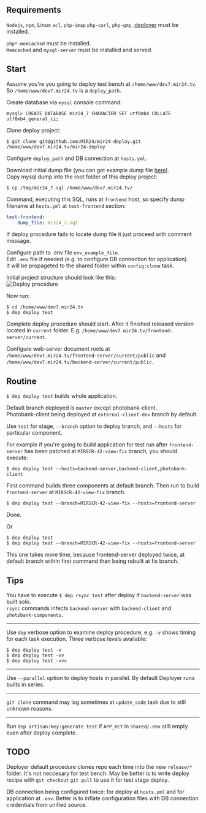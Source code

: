 ## Requirements
`Nodejs`, `npm`, Linux `acl`, `php-imap` `php-curl`, `php-gmp`, [deployer](https://deployer.org/docs/installation) must be installed.

`php*-memcached` must be installed.<br>
`Memcached` and `mysql-server` must be installed and served.

## Start
Assume you're you going to deploy test bench at `/home/www/dev7.mir24.tv`. So `/home/www/dev7.mir24.tv` is a `deploy_path`.

Create database via `mysql` console command:
```mysql
mysql> CREATE DATABASE mir24_7 CHARACTER SET utf8mb4 COLLATE utf8mb4_general_ci;
```
Clone deploy project:
```
$ git clone git@github.com:MIR24/mir24-deploy.git /home/www/dev7.mir24.tv/mir24-deploy
```
Configure `deploy_path` and DB connection at `hosts.yml`.<br>

Download initial dump file (you can get example dump file [here](https://drive.google.com/open?id=1L2vvkscPZYIWjAU8QA_TtN3wbay4Yi3A)).<br>
Copy mysql dump into the root folder of this deploy project:
```
$ cp /tmp/mir24_7.sql /home/www/dev7.mir24.tv/
```
Command, executing this SQL, runs at `frontend` host, so specify dump filename at `hosts.yml` at `test-frontend` section:
```yml
test-frontend:
    dump_file: mir24_7.sql
```
If deploy procedure fails to locate dump file it just proceed with comment message.

Configure path to .env file `env_example_file`.<br>
Edit `.env` file if needed (e.g. to configure DB connection for application).<br>
It will be propageted to the shared folder within `config:clone` task.

Initial project structure should look like this:<br>
![Deploy procedure](https://raw.githubusercontent.com/MIR24/frontend-server-deploy/master/images/deploy_structure.png "Deploy procedure")

Now run:
```
$ cd /home/www/dev7.mir24.tv
$ dep deploy test
```

Complete deploy procedure should start.
After it finished released version located in `current` folder. 
E.g. `/home/www/dev7.mir24.tv/frontend-server/current`.

Configure web-server document roots at `/home/www/dev7.mir24.tv/frontend-server/current/public` and `/home/www/dev7.mir24.tv/backend-server/current/public`.

## Routine

`$ dep deploy test` builds whole application.

Default branch deployed is `master` except photobank-client.<br>
Photobank-client being deployed at `external-client-dev` branch by default.

Use `test` for stage, `--branch` option to deploy branch, and `--hosts` for particular component.

For example if you're going to build application for test run after `frontend-server` has been patched at `MIRSCR-42-view-fix` branch, you should execute: 
```
$ dep deploy test --hosts=backend-server,backend-client,photobank-client
```
First command builds three components at default branch.
Then run to build `frontend-server` at `MIRSCR-42-view-fix` branch.
```
$ dep deploy test --branch=MIRSCR-42-view-fix --hosts=frontend-server
```
Done.

Or
```
$ dep deploy test
$ dep deploy test --branch=MIRSCR-42-view-fix --hosts=frontend-server
```
This one takes more time, because frontend-server deployed twice, at default branch within first command than being rebuilt at fix branch.

## Tips
You have to execute `$ dep rsync test` after deploy if `backend-server` was built solo.<br>
`rsync` commands infects `backend-server` with `backend-client` and `photobank-components`.
________
Use `dep` verbose option to examine deploy procedure, e.g. `-v` shows timing for each task execution.
Three verbose levels available:
```
$ dep deploy test -v
$ dep deploy test -vv
$ dep deploy test -vvv
```
________
Use `--parallel` option to deploy hosts in parallel. 
By default Deployer runs builts in series.
________

`git clone` command may lag sometimes at `update_code` task due to still unknown reasons.
________

Run `dep artisan:key:generate test` if `APP_KEY` in `shared/.env` still empty even after deploy complete.

## TODO
Deployer default procedure clones repo each time into the new `release/*` folder. 
It's not neccesary for test bench.
May be better is to write deploy recipe with `git checkout` `git pull` to use it for test stage deploy.

DB connection being configured twice: for deploy at `hosts.yml` and for application at `.env`. Better is to inflate configuration files with DB connection credentials from unified source.
